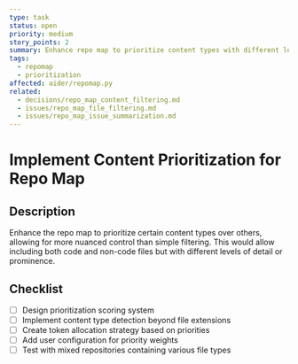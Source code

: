 ```yaml
---
type: task
status: open
priority: medium
story_points: 2
summary: Enhance repo map to prioritize content types with different levels of detail
tags:
  - repomap
  - prioritization
affected: aider/repomap.py
related:
  - decisions/repo_map_content_filtering.md
  - issues/repo_map_file_filtering.md
  - issues/repo_map_issue_summarization.md
---
```


# Implement Content Prioritization for Repo Map

## Description
Enhance the repo map to prioritize certain content types over others, allowing for more nuanced control than simple filtering. This would allow including both code and non-code files but with different levels of detail or prominence.

## Checklist
- [ ] Design prioritization scoring system
- [ ] Implement content type detection beyond file extensions
- [ ] Create token allocation strategy based on priorities
- [ ] Add user configuration for priority weights
- [ ] Test with mixed repositories containing various file types

